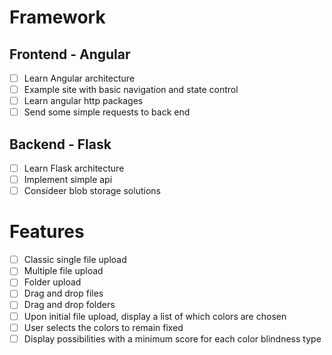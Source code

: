 # Framework
## Frontend - Angular
- [ ] Learn Angular architecture
- [ ] Example site with basic navigation and state control
- [ ] Learn angular http packages
- [ ] Send some simple requests to back end
## Backend - Flask
- [ ] Learn Flask architecture
- [ ] Implement simple api
- [ ] Consideer blob storage solutions 
# Features
- [ ] Classic single file upload
- [ ] Multiple file upload
- [ ] Folder upload
- [ ] Drag and drop files
- [ ] Drag and drop folders
- [ ] Upon initial file upload, display a list of which colors are chosen
- [ ] User selects the colors to remain fixed
- [ ] Display possibilities with a minimum score for each color blindness type
